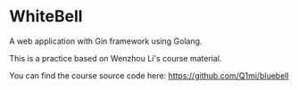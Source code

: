 # WhiteBell

A web application with Gin framework using Golang.

This is a practice based on Wenzhou Li's course material.

You can find the course source code here: https://github.com/Q1mi/bluebell
